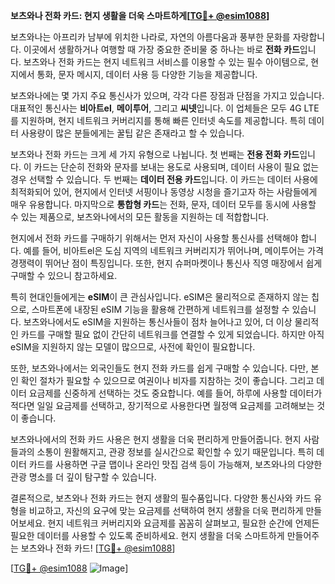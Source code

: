 **보츠와나 전화 카드: 현지 생활을 더욱 스마트하게[[TG💪+ @esim1088](https://t.me/s/esim1088)]**

보츠와나는 아프리카 남부에 위치한 나라로, 자연의 아름다움과 풍부한 문화를 자랑합니다. 이곳에서 생활하거나 여행할 때 가장 중요한 준비물 중 하나는 바로 **전화 카드**입니다. 보츠와나 전화 카드는 현지 네트워크 서비스를 이용할 수 있는 필수 아이템으로, 현지에서 통화, 문자 메시지, 데이터 사용 등 다양한 기능을 제공합니다.

보츠와나에는 몇 가지 주요 통신사가 있으며, 각각 다른 장점과 단점을 가지고 있습니다. 대표적인 통신사는 **비아트el**, **메이투어**, 그리고 **씨넷**입니다. 이 업체들은 모두 4G LTE를 지원하며, 현지 네트워크 커버리지를 통해 빠른 인터넷 속도를 제공합니다. 특히 데이터 사용량이 많은 분들에게는 꿀팁 같은 존재라고 할 수 있습니다.

보츠와나 전화 카드는 크게 세 가지 유형으로 나뉩니다. 첫 번째는 **전용 전화 카드**입니다. 이 카드는 단순히 전화와 문자를 보내는 용도로 사용되며, 데이터 사용이 필요 없는 경우 선택할 수 있습니다. 두 번째는 **데이터 전용 카드**입니다. 이 카드는 데이터 사용에 최적화되어 있어, 현지에서 인터넷 서핑이나 동영상 시청을 즐기고자 하는 사람들에게 매우 유용합니다. 마지막으로 **통합형 카드**는 전화, 문자, 데이터 모두를 동시에 사용할 수 있는 제품으로, 보츠와나에서의 모든 활동을 지원하는 데 적합합니다.

현지에서 전화 카드를 구매하기 위해서는 먼저 자신이 사용할 통신사를 선택해야 합니다. 예를 들어, 비아트el은 도심 지역의 네트워크 커버리지가 뛰어나며, 메이투어는 가격 경쟁력이 뛰어난 점이 특징입니다. 또한, 현지 슈퍼마켓이나 통신사 직영 매장에서 쉽게 구매할 수 있으니 참고하세요.

특히 현대인들에게는 **eSIM**이 큰 관심사입니다. eSIM은 물리적으로 존재하지 않는 칩으로, 스마트폰에 내장된 eSIM 기능을 활용해 간편하게 네트워크를 설정할 수 있습니다. 보츠와나에서도 eSIM을 지원하는 통신사들이 점차 늘어나고 있어, 더 이상 물리적인 카드를 구매할 필요 없이 간단히 네트워크를 연결할 수 있게 되었습니다. 하지만 아직 eSIM을 지원하지 않는 모델이 많으므로, 사전에 확인이 필요합니다.

또한, 보츠와나에서는 외국인들도 현지 전화 카드를 쉽게 구매할 수 있습니다. 다만, 본인 확인 절차가 필요할 수 있으므로 여권이나 비자를 지참하는 것이 좋습니다. 그리고 데이터 요금제를 신중하게 선택하는 것도 중요합니다. 예를 들어, 하루에 사용할 데이터가 적다면 일일 요금제를 선택하고, 장기적으로 사용한다면 월정액 요금제를 고려해보는 것이 좋습니다.

보츠와나에서의 전화 카드 사용은 현지 생활을 더욱 편리하게 만들어줍니다. 현지 사람들과의 소통이 원활해지고, 관광 정보를 실시간으로 확인할 수 있기 때문입니다. 특히 데이터 카드를 사용하면 구글 맵이나 온라인 맛집 검색 등이 가능해져, 보츠와나의 다양한 관광 명소를 더 깊이 탐구할 수 있습니다.

결론적으로, 보츠와나 전화 카드는 현지 생활의 필수품입니다. 다양한 통신사와 카드 유형을 비교하고, 자신의 요구에 맞는 요금제를 선택하여 현지 생활을 더욱 편리하게 만들어보세요. 현지 네트워크 커버리지와 요금제를 꼼꼼히 살펴보고, 필요한 순간에 언제든 필요한 데이터를 사용할 수 있도록 준비하세요. 현지 생활을 더욱 스마트하게 만들어주는 보츠와나 전화 카드! [[TG💪+ @esim1088](https://t.me/s/esim1088)]

[[TG💪+ @esim1088](https://t.me/s/esim1088) ![Image](https://i.postimg.cc/Y0z9fWf4/image.png)]